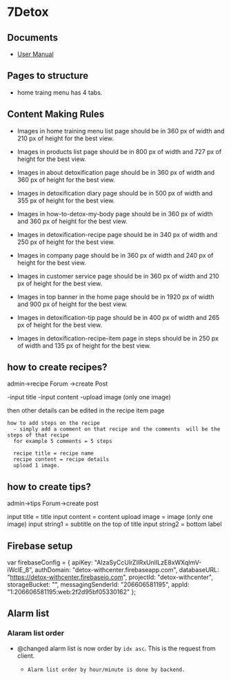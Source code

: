 # 7Detox

## Documents

* [User Manual](https://docs.google.com/document/d/14DdzWlJCrC0Ts99rNEioGXDfW2GfU2_6g-IphDMbCE8/edit#heading=h.pxh2lbxsw7ri)

## Pages to structure

* home traing menu has 4 tabs.

## Content Making Rules

* Images in home training menu list page should be in 360 px of width and 210 px of height for the best view.

* Images in products  list page should be in 800 px of width and 727 px of height for the best view.

* Images in about detoxification page  should be in 360 px of width and 360 px of height for the best view.

* Images in detoxification diary page  should be in 500 px of width and 355 px of height for the best view.

* Images in how-to-detox-my-body page  should be in 360 px of width and 360 px of height for the best view.

* Images in detoxification-recipe page  should be in 340 px of width and 250 px of height for the best view.

* Images in company page  should be in 360 px of width and 240 px of height for the best view.

* Images in customer service page  should be in 360 px of width and 210 px of height for the best view.

* Images in top banner in the home page  should be in 1920 px of width and 900 px of height for the best view.

* Images in detoxification-tip page  should be in 400 px of width and 265 px of height for the best view.


* Images in detoxification-recipe-item page in steps  should be in 250 px of width and 135 px of height for the best view.



## how to create recipes?


  admin->recipe Forum ->create Post

  -input title
  -input content
  -upload image (only one image)

  then other details can be edited in the recipe item page

    how to add steps on the recipe
      - simply add a comment on that recipe and the comments  will be the steps of that recipe 
      for example 5 comments = 5 steps

      recipe title = recipe name
      recipe content = recipe details
      upload 1 image.


## how to create tips?

  admin->tips Forum->create post

  input title = title
  input content = content
  upload image = image (only one image)
  input string1 = subtitle on the top of title
  input string2 = bottom label 



## Firebase setup

  var firebaseConfig = {
    apiKey: "AIzaSyCcUlrZllRxUnlILzE8xWXqImV-iWclE_8",
    authDomain: "detox-withcenter.firebaseapp.com",
    databaseURL: "https://detox-withcenter.firebaseio.com",
    projectId: "detox-withcenter",
    storageBucket: "",
    messagingSenderId: "206606581195",
    appId: "1:206606581195:web:2f2d95bf05330162"
  };


## Alarm list


### Alaram list order

* @changed alarm list is now order by `idx asc`. This is the request from client.

  * `Alarm list order by hour/minute is done by backend.`

